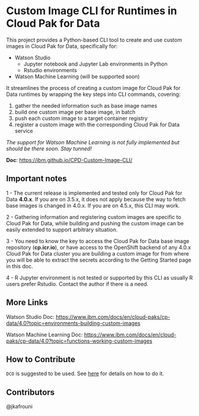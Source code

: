 # Custom Image CLI for Runtimes in Cloud Pak for Data 

This project provides a Python-based CLI tool to create and use custom images in Cloud Pak for Data, specifically for:
- Watson Studio
  - Jupyter notebook and Jupyter Lab environments in Python
  - Rstudio environments
- Watson Machine Learning (will be supported soon)

It streamlines the process of creating a custom image for Cloud Pak for Data runtimes by wrapping the key steps into CLI commands, covering:
1. gather the needed information such as base image names
2. build one custom image per base image, in batch
3. push each custom image to a target container registry
4. register a custom image with the corresponding Cloud Pak for Data service

*The support for Watson Machine Learning is not fully implemented but should be there soon. Stay tunned!*

**Doc**: https://ibm.github.io/CPD-Custom-Image-CLI/

## Important notes

1 - The current release is implemented and tested only for Cloud Pak for Data **4.0.x**. If you are on 3.5.x, it does not apply because the way to fetch base images is changed in 4.0.x. If you are on 4.5.x, this CLI may work.

2 - Gathering information and registering custom images are specific to Cloud Pak for Data, while building and pushing the custom image can be easily extended to support arbitrary situation.

3 - You need to know the key to access the Cloud Pak for Data base image repository (**cp.icr.io**), or have access to the OpenShift backend of any 4.0.x Cloud Pak for Data cluster you are building a custom image for from where you will be able to extract the secrets according to the Getting Started page in this doc.

4 - R Jupyter environment is not tested or supported by this CLI as usually R users prefer Rstudio. Contact the author if there is a need.

## More Links

Watson Studio Doc: https://www.ibm.com/docs/en/cloud-paks/cp-data/4.0?topic=environments-building-custom-images

Watson Machine Learning Doc: https://www.ibm.com/docs/en/cloud-paks/cp-data/4.0?topic=functions-working-custom-images


## How to Contribute
`DCO` is suggested to be used. See [here](https://wiki.linuxfoundation.org/dco) for details on how to do it.

## Contributors
@jkafrouni

